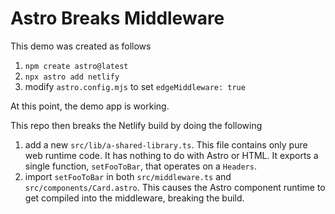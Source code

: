 # Astro Breaks Middleware

This demo was created as follows

1. `npm create astro@latest`
1. `npx astro add netlify`
1. modify `astro.config.mjs` to set `edgeMiddleware: true`

At this point, the demo app is working.

This repo then breaks the Netlify build by doing the following

1. add a new `src/lib/a-shared-library.ts`. This file contains only pure
   web runtime code. It has nothing to do with Astro or HTML. It exports a
   single function, `setFooToBar`, that operates on a `Headers`.
1. import `setFooToBar` in both `src/middleware.ts` and
   `src/components/Card.astro`. This causes the Astro component runtime to get
   compiled into the middleware, breaking the build.

